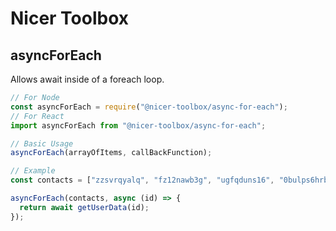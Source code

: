 # Nicer Toolbox

## asyncForEach

Allows await inside of a foreach loop.

```js
// For Node
const asyncForEach = require("@nicer-toolbox/async-for-each");
// For React
import asyncForEach from "@nicer-toolbox/async-for-each";

// Basic Usage
asyncForEach(arrayOfItems, callBackFunction);

// Example
const contacts = ["zzsvrqyalq", "fz12nawb3g", "ugfqduns16", "0bulps6hrb"];

asyncForEach(contacts, async (id) => {
  return await getUserData(id);
});
```
